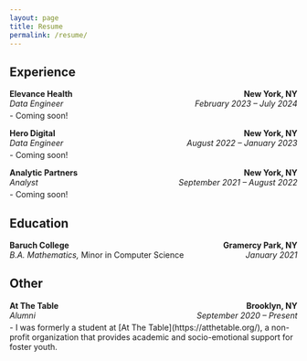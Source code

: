 ```yaml
---
layout: page
title: Resume
permalink: /resume/
---
```


## Experience

<p style="margin-bottom: 4px;">
    <span style="float:left;"><strong>Elevance Health</strong></span>
    <span style="float:right;"><strong>New York, NY</strong></span><br>
    <span style="float:left;"><em>Data Engineer</em></span>
    <span style="float:right;"><em>February 2023 – July 2024</em></span><br>
</p>    
- Coming soon!

<p style="margin-bottom: 4px;">
    <span style="float:left;"><strong>Hero Digital</strong></span>
    <span style="float:right;"><strong>New York, NY</strong></span><br>
    <span style="float:left;"><em>Data Engineer</em></span>
    <span style="float:right;"><em>August 2022 – January 2023</em></span><br>
</p>   
- Coming soon!

<p style="margin-bottom: 4px;">
    <span style="float:left;"><strong>Analytic Partners</strong></span>
    <span style="float:right;"><strong>New York, NY</strong></span><br>
    <span style="float:left;"><em>Analyst</em></span>
    <span style="float:right;"><em>September 2021 – August 2022</em></span><br>
</p>   
- Coming soon! 

## Education

<p style="margin-bottom: 16px;">
    <span style="float:left;"><strong>Baruch College</strong></span>
    <span style="float:right;"><strong>Gramercy Park, NY</strong></span><br>
    <span style="float:left;"><em>B.A. Mathematics,</em> Minor in Computer Science</span>
    <span style="float:right;"><em>January 2021</em></span><br>
</p>

## Other
<p style="margin-bottom: 4px;">
    <span style="float:left;"><strong>At The Table</strong></span>
    <span style="float:right;"><strong>Brooklyn, NY</strong></span><br>
    <span style="float:left;"><em>Alumni</em></span>
    <span style="float:right;"><em>September 2020 – Present</em></span><br>
</p>   
- I was formerly a student at [At The Table](https://atthetable.org/), a non-profit organization that provides academic and socio-emotional support for foster youth.